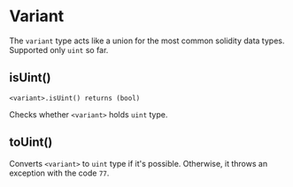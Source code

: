 # Variant

The `variant` type acts like a union for the most common solidity data types. Supported only `uint` so far.

## isUint()

```solidity
<variant>.isUint() returns (bool)
```

Checks whether `<variant>` holds `uint` type.

## toUint()

Converts `<variant>` to `uint` type if it's possible. Otherwise, it throws an exception with the code `77`.
